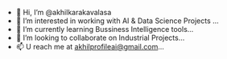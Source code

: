 - 👋 Hi, I’m @akhilkarakavalasa
- 👀 I’m interested in working with AI & Data Science Projects ...
- 🌱 I’m currently learning Bussiness Intelligence tools...
- 💞️ I’m looking to collaborate on Industrial Projects...
- 📫 U reach me at akhilprofileai@gmail.com...

<!---
akhilkarakavalasa/akhilkarakavalasa is a ✨ special ✨ repository because its `README.md` (this file) appears on your GitHub profile.
You can click the Preview link to take a look at your changes.
--->
